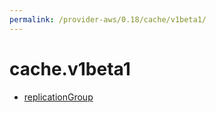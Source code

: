 ```yaml
---
permalink: /provider-aws/0.18/cache/v1beta1/
---
```


# cache.v1beta1



* [replicationGroup](replicationGroup.md)